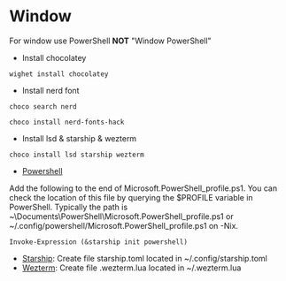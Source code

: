 # Window
For window use PowerShell **NOT** "Window PowerShell"

- Install chocolatey
```
wighet install chocolatey
```
- Install nerd font
```
choco search nerd

choco install nerd-fonts-hack
```
- Install lsd & starship & wezterm 
```
choco install lsd starship wezterm 
```

- [Powershell](https://starship.rs/)
  
Add the following to the end of Microsoft.PowerShell_profile.ps1. You can check the location of this file by querying the $PROFILE variable in PowerShell. Typically the path is ~\Documents\PowerShell\Microsoft.PowerShell_profile.ps1 or ~/.config/powershell/Microsoft.PowerShell_profile.ps1 on -Nix.
```
Invoke-Expression (&starship init powershell)
```

- [Starship](https://starship.rs/config/): Create file starship.toml located in ~/.config/starship.toml
- [Wezterm](https://wezterm.org/config/files.html): Create file .wezterm.lua located in ~/.wezterm.lua
